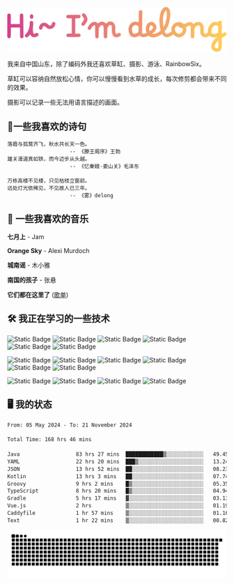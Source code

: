 ![hi](hi.svg)

我来自中国山东，除了编码外我还喜欢草缸、摄影、游泳、RainbowSix。

草缸可以容纳自然放松心情，你可以慢慢看到水草的成长，每次修剪都会带来不同的效果。

摄影可以记录一些无法用语言描述的画面。

## 📖一些我喜欢的诗句

```text
落霞与孤鹜齐飞，秋水共长天一色。
					-- 《滕王阁序》王勃
雄关漫道真如铁，而今迈步从头越。
					-- 《忆秦娥·娄山关》毛泽东
					
万栋高楼不见楼，只见枯枝立窗前。
远处灯光依稀见，不见故人已三年。
					-- 《雾》delong
```

## 🎵 一些我喜欢的音乐

**七月上** - Jam

**Orange Sky** - Alexi Murdoch

**城南谣** - 木小雅

**南国的孩子** - 张悬

**它们都在这里了**
([歌单](https://y.music.163.com/m/playlist?app_version=8.9.90&id=2086393068&userid=1360983921&dlt=0846&creatorId=1360983921))

## 🛠️ 我正在学习的一些技术

![Static Badge](https://img.shields.io/badge/spring-black?logo=spring)
![Static Badge](https://img.shields.io/badge/springboot-black?logo=springboot)
![Static Badge](https://img.shields.io/badge/gradle-black?logo=gradle)
![Static Badge](https://img.shields.io/badge/maven-black?logo=apachemaven)
![Static Badge](https://img.shields.io/badge/linux-black?logo=linux)
![Static Badge](https://img.shields.io/badge/mysql-black?logo=mysql)

![Static Badge](https://img.shields.io/badge/docker-black?logo=docker)
![Static Badge](https://img.shields.io/badge/redis-black?logo=redis)
![Static Badge](https://img.shields.io/badge/git-black?logo=git)
![Static Badge](https://img.shields.io/badge/github-black?logo=github)
![Static Badge](https://img.shields.io/badge/vue-black?logo=vuedotjs)
![Static Badge](https://img.shields.io/badge/typescript-black?logo=typescript)

![Static Badge](https://img.shields.io/badge/npm-black?logo=npm)
![Static Badge](https://img.shields.io/badge/pnpm-black?logo=pnpm)
![Static Badge](https://img.shields.io/badge/vite-black?logo=vite)
![Static Badge](https://img.shields.io/badge/antdesign-black?logo=antdesign)

## 🖥️ 我的状态

<!--START_SECTION:waka-->

```txt
From: 05 May 2024 - To: 21 November 2024

Total Time: 168 hrs 46 mins

Java                  83 hrs 27 mins  ████████████▒░░░░░░░░░░░░   49.45 %
YAML                  22 hrs 20 mins  ███▒░░░░░░░░░░░░░░░░░░░░░   13.24 %
JSON                  13 hrs 52 mins  ██░░░░░░░░░░░░░░░░░░░░░░░   08.23 %
Kotlin                13 hrs 3 mins   ██░░░░░░░░░░░░░░░░░░░░░░░   07.74 %
Groovy                9 hrs 2 mins    █▒░░░░░░░░░░░░░░░░░░░░░░░   05.35 %
TypeScript            8 hrs 20 mins   █▒░░░░░░░░░░░░░░░░░░░░░░░   04.94 %
Gradle                5 hrs 17 mins   ▓░░░░░░░░░░░░░░░░░░░░░░░░   03.13 %
Vue.js                2 hrs           ▒░░░░░░░░░░░░░░░░░░░░░░░░   01.19 %
Caddyfile             1 hr 57 mins    ▒░░░░░░░░░░░░░░░░░░░░░░░░   01.16 %
Text                  1 hr 22 mins    ▒░░░░░░░░░░░░░░░░░░░░░░░░   00.82 %
```

<!--END_SECTION:waka-->

<picture>
  <source media="(prefers-color-scheme: dark)" srcset="https://raw.githubusercontent.com/Contour-D/Contour-D/output/github-snake-dark.svg" />
  <source media="(prefers-color-scheme: light)" srcset="https://raw.githubusercontent.com/Contour-D/Contour-D/output/github-snake.svg" />
  <img alt="github-snake" src="https://raw.githubusercontent.com/Contour-D/Contour-D/output/github-snake.svg" />
</picture>
